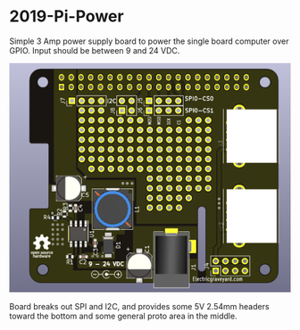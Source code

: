 # 2019-Pi-Power

Simple 3 Amp power supply board to power the single board computer over GPIO.  Input should be between 9 and 24 VDC.

![Image](images/board.PNG "board")

Board breaks out SPI and I2C, and provides some 5V 2.54mm headers toward the bottom and some general proto area in the middle.
